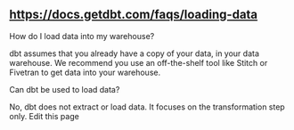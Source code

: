 ## https://docs.getdbt.com/faqs/loading-data
How do I load data into my warehouse?

dbt assumes that you already have a copy of your data, in your data warehouse. We recommend you use an off-the-shelf tool like Stitch or Fivetran to get data into your warehouse.

Can dbt be used to load data?

No, dbt does not extract or load data. It focuses on the transformation step only.
Edit this page
